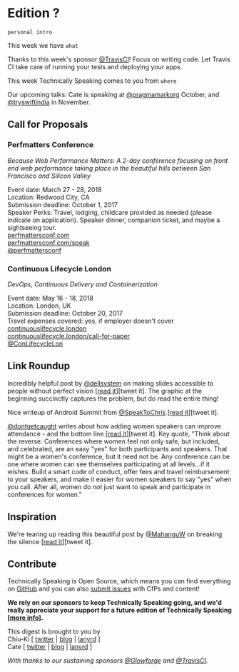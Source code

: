 # Edition ?

`personal intro`

This week we have `what`

Thanks to this week's sponsor [@TravisCI](http://twitter.com/travisci)! Focus on writing code. Let Travis CI take care of running your tests and deploying your apps.

This week Technically Speaking comes to you from `where`

Our upcoming talks: Cate is speaking at [@pragmamarkorg](http://twitter.com/pragmamarkorg) October, and [@tryswiftindia](http://twitter.com/tryswiftindia) in November.


## Call for Proposals

### Perfmatters Conference
*Because Web Performance Matters: A 2-day conference focusing on front end web performance taking place in the beautiful hills between San Francisco and Silicon Valley*

Event date:  March 27 - 28, 2018  
Location: Redwood City, CA  
Submission deadline: October 1, 2017  
Speaker Perks:  Travel, lodging, childcare provided as needed (please indicate on application). Speaker dinner, companion ticket, and maybe a sightseeing tour.  
[perfmattersconf.com](http://perfmattersconf.com)  
[perfmattersconf.com/speak](https://www.perfmattersconf.com/speak/)  
[@perfmattersconf](https://twitter.com/perfmattersconf)


### Continuous Lifecycle London
*DevOps, Continuous Delivery and Containerization* 
 
Event date: May 16 - 18, 2018  
Location: London, UK  
Submission deadline: October 20, 2017  
Travel expenses covered: yes, if employer doesn't cover  
[continuouslifecycle.london](https://continuouslifecycle.london/)  
[continuouslifecycle.london/call-for-paper](https://continuouslifecycle.london/call-for-papers/)  
[@ConLifecycleLon](https://twitter.com/ConLifecycleLon)



## Link Roundup

Incredibly helpful post by [@dellsystem](https://twitter.com/dellsystem) on making slides accessible to people without perfect vision [[read it](https://medium.com/@dellsystem/i-cant-read-your-slides-737acde6e9dc)][tweet it]. The graphic at the beginning succinctly captures the problem, but do read the entire thing!

Nice writeup of Android Summit from [@SpeakToChris](http://twitter.com/SpeakToChris) [[read it](https://www.nexmo.com/blog/2017/09/05/nexmo-at-android-summit-dr/)][tweet it].

[@dontgetcaught](http://twitter.com/dontgetcaught) writes about how adding women speakers can improve attendance - and the bottom line [[read it](http://eloquentwoman.blogspot.com.co/2017/09/want-to-boost-conference-attendance-add.html)][tweet it]. Key quote, "Think about the reverse. Conferences where women feel not only safe, but included, and celebrated, are an easy "yes" for both participants and speakers. That might be a women's conference, but it need not be. Any conference can be one where women can see themselves participating at all levels...if it wishes. Build a smart code of conduct, offer fees and travel reimbursement to your speakers, and make it easier for women speakers to say "yes" when you call. After all, women do *not* just want to speak and participate in conferences for women."

## Inspiration

We're tearing up reading this beautiful post by [@MahanguW](http://twitter.com/MahanguW) on breaking the silence [[read it](https://heropress.com/essays/breaking-the-silence/)][tweet it].  

## Contribute

Technically Speaking is Open Source, which means you can find everything on [GitHub](https://github.com/catehstn/technically-speaking/) and you can also [submit issues](https://github.com/catehstn/technically-speaking/issues/new) with CfPs and content!

**We rely on our sponsors to keep Technically Speaking going, and we'd really appreciate your support for a future edition of Technically Speaking [[more info](http://www.techspeak.email/sponsorship/)].**  


This digest is brought to you by  
Chiu-Ki [ [twitter](https://twitter.com/chiuki) | [blog](http://blog.sqisland.com/) | [lanyrd](http://lanyrd.com/profile/chiuki/) ]  
Cate [ [twitter](https://twitter.com/catehstn) | [blog](http://www.cate.blog/) | [lanyrd](http://lanyrd.com/profile/catehstn/) ]

*With thanks to our sustaining sponsors [@Glowforge](http://twitter.com/glowforge) and [@TravisCI](http://twitter.com/travisci).*